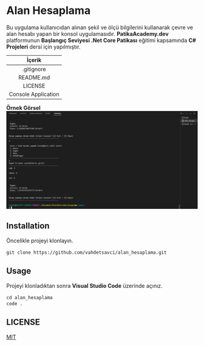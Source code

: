 # Alan Hesaplama
Bu uygulama kullanıcıdan alınan şekil ve ölçü bilgilerini kullanarak çevre ve alan hesabı yapan bir konsol uygulamasıdır. **PatikaAcademy.dev** platformunun **Başlangıç Seviyesi .Net Core Patikası** eğitimi kapsamında **C# Projeleri** dersi için yapılmıştır.

| İçerik |
| :-: |
| .gitignore |
| README.md |
| LICENSE |
| Console Application |

**Örnek Görsel**
![gorsel](gorsel/uygulama.png)

## Installation
Öncelikle projeyi klonlayın.

```
git clone https://github.com/vahdetsavci/alan_hesaplama.git
```

## Usage
Projeyi klonladıktan sonra **Visual Studio Code** üzerinde açınız.

```
cd alan_hesaplama
code .
```

## LICENSE
[MIT](LICENSE)
